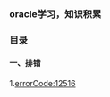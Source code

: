 ### **oracle学习，知识积累**
### **目录**
#### **一、排错**
1.[errorCode:12516](https://github.com/qcer/Algo-Practice/blob/master/Sort/bubbleSort.md)
